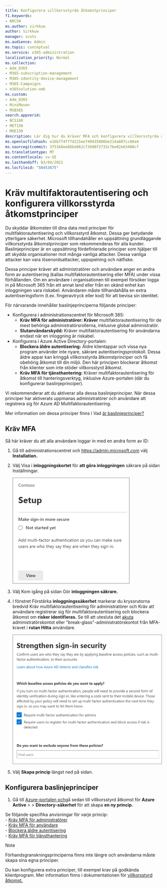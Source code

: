 ```yaml
---
title: Konfigurera villkorsstyrda åtkomstprinciper
f1.keywords:
- NOCSH
ms.author: sirkkuw
author: Sirkkuw
manager: scotv
ms.audience: Admin
ms.topic: conceptual
ms.service: o365-administration
localization_priority: Normal
ms.collection:
- Adm_O365
- M365-subscription-management
- M365-identity-device-management
- M365-Campaigns
- m365solution-smb
ms.custom:
- Adm_O365
- MiniMaven
- MSB365
search.appverid:
- BCS160
- MET150
- MOE150
description: Lär dig hur du kräver MFA och konfigurera villkorsstyrda åtkomstprinciper för Microsoft 365 för företag.
ms.openlocfilehash: e16b7f4ff7d215ee749435806be214a807cc60a4
ms.sourcegitcommit: 375168ee66be862cf3b00f2733c7be02e63408cf
ms.translationtype: MT
ms.contentlocale: sv-SE
ms.lasthandoff: 03/04/2021
ms.locfileid: "50453675"
---
```

# <a name="require-multi-factor-authentication-and-set-up-conditional-access-policies"></a>Kräv multifaktorautentisering och konfigurera villkorsstyrda åtkomstprinciper

Du skyddar åtkomsten till dina data med principer för multifaktorautentisering och villkorsstyrd åtkomst. Dessa ger betydande ytterligare säkerhet. Microsoft tillhandahåller en uppsättning grundläggande villkorsstyrda åtkomstprinciper som rekommenderas för alla kunder. Baslinjeprinciper är en uppsättning fördefinierade principer som hjälper till att skydda organisationer mot många vanliga attacker. Dessa vanliga attacker kan vara lösenordsattacker, uppspelning och nätfiske.

Dessa principer kräver att administratörer och användare anger en andra form av autentisering (kallas multifaktorautentisering eller MFA) under vissa förhållanden. Om en användare i organisationen till exempel försöker logga in på Microsoft 365 från ett annat land eller från en okänd enhet kan inloggningen vara riskabel. Användaren måste tillhandahålla en extra autentiseringsform (t.ex. fingeravtryck eller kod) för att bevisa sin identitet.

För närvarande innehåller baslinjeprinciperna följande principer:

- Konfigurera i administrationscentret för Microsoft 365:
  - **Kräv MFA för administratörer: Kräver** multifaktorautentisering för de mest behöriga administratörsrollerna, inklusive global administratör.
  - **Slutanvändarskydd:** Kräver multifaktorautentisering för användarna endast när en inloggning är riskabel. 
- Konfigurera i Azure Active Directory-portalen:
  - **Blockera äldre autentisering:** Äldre klientappar och vissa nya program använder inte nyare, säkrare autentiseringsprotokoll. Dessa äldre appar kan kringgå villkorsstyrda åtkomstprinciper och få obehörig åtkomst till din miljö. Den här principen blockerar åtkomst från klienter som inte stöder villkorsstyrd åtkomst. 
  - **Kräv MFA för tjänsthantering:** Kräver multifaktorautentisering för åtkomst till hanteringsverktyg, inklusive Azure-portalen (där du konfigurerar baslinjeprinciper).

Vi rekommenderar att du aktiverar alla dessa baslinjeprinciper. När dessa principer har aktiverats uppmanas administratörer och användare att registrera sig för Azure AD Multifaktorautentisering.

Mer information om dessa principer finns i Vad [är baslinjeprinciper?](https://docs.microsoft.com/azure/active-directory/conditional-access/concept-baseline-protection)

## <a name="require-mfa"></a>Kräv MFA

Så här kräver du att alla användare loggar in med en andra form av ID:

1. Gå till administrationscentret och <a href="https://go.microsoft.com/fwlink/p/?linkid=837890" target="_blank">https://admin.microsoft.com</a> välj **Installation.**

2. Välj Visa i **inloggningskortet** för **att göra inloggningen** säkrare på sidan Inställningar.

    ![Gör inloggningskortet säkrare.](../media/setupmfa.png)
3. Välj Kom igång på sidan Gör **inloggningen säkrare.**

4. I fönstret Förstärka **inloggningssäkerhet** markerar du kryssrutorna bredvid Kräv multifaktorautentisering för administratörer och Kräv att användare registrerar sig för multifaktorautentisering och blockera åtkomst om **risker identifieras.**
    Se till att utesluta det [akuta](m365-campaigns-protect-admin-accounts.md#create-an-emergency-admin-account) administratörskontot eller "break-glass"-administratörskontot från MFA-kravet i **rutan Hitta** användare.

    ![Förstärka säkerhetssidan.](../media/requiremfa.png)

5. Välj **Skapa princip** längst ned på sidan.

## <a name="set-up-baseline-policies"></a>Konfigurera baslinjeprinciper

1. Gå till [Azure-portalen och](https://portal.azure.com)gå sedan till villkorsstyrd åtkomst för **Azure Active** \>  \> **Directory-säkerhet** för att skapa **en ny princip.**

Se följande specifika anvisningar för varje princip: <br>
    - [Kräv MFA för administratörer](https://docs.microsoft.com/azure/active-directory/conditional-access/howto-baseline-protect-administrators) <br>
    - [Kräv MFA för användare](https://docs.microsoft.com/azure/active-directory/conditional-access/howto-baseline-protect-end-users) <br>
    - [Blockera äldre autentisering](https://docs.microsoft.com/azure/active-directory/conditional-access/howto-baseline-protect-legacy-auth) <br>
    - [Kräv MFA för tjänsthantering](https://docs.microsoft.com/azure/active-directory/conditional-access/howto-baseline-protect-azure)

> [!NOTE]
> Förhandsgranskningsprinciperna finns inte längre och användarna måste skapa sina egna principer.

Du kan konfigurera extra principer, till exempel krav på godkända klientprogram. Mer information finns i dokumentationen för [villkorsstyrd åtkomst.](https://docs.microsoft.com/azure/active-directory/conditional-access/)
